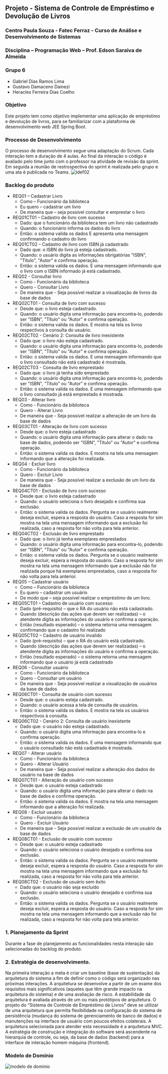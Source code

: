 ## Projeto - Sistema de Controle de Empréstimo e Devolução de Livros
### Centro Paula Souza - Fatec Ferraz - Curso de Análise e Desenvolvimento de Sistemas
### Disciplina – Programação Web – Prof. Edson Saraiva de Almeida
### Grupo 6
- Gabriel Dias Ramos Lima
- Gustavo Damaceno Dainezi
- Heracles Ferreira Dias Coelho
### Objetivo
Este projeto tem como objetivo implementar uma aplicação de empréstimo e devolução de livros, para se familiarizar com a
plataforma de desenvolvimento web JEE Spring Boot.
### Processo de Desenvolvimento
O processo de desenvolvimento segue uma adaptação do Scrum. Cada interação tem a duração de 4 aulas. Ao final da interação o
código é avaliado pelo time junto com o professor na atividade de revisão da sprint. Em seguida a reunião de restrospectiva do sprint é
realizada pelo grupo e uma ata é publicada no Teams.
![idef02](https://user-images.githubusercontent.com/14267502/84417700-6a2a2580-abec-11ea-8b39-d20213a4f15d.png)
### Backlog do produto
- REQ01 – Cadastrar Livro  
  - Como – Funcionário da biblioteca  
  - Eu quero – cadastrar um livro  
  - De maneira que – seja possível consultar e emprestar o livro
- REQ01CT01 – Cadastro de livro com sucesso
  - Dado: que o funcionário da biblioteca tem um livro não cadastrado
  - Quando: o funcionário informa os dados do livro
  - Então: o sistema valida os dados E apresenta uma mensagem confirmando o cadastro do livro
- REQ01CT02 – Cadastro de livro com ISBN já cadastrado
  - Dado que: o ISBN do livro já esteja cadastrado.
  - Quando: o usuário digita as informações obrigatórias "ISBN", "Título", "Autor" e confirma operação.
  - Então: o sistema valida os dados. E uma mensagem informando que o livro com o ISBN informado já está cadastrado.  
- REQ02 - Consultar livro
  - Como - Funcionário da biblioteca
  - Quero - Consultar Livro
  - De maneira que - Seja possível realizar a visualização de livros da base de dados
- REQ02CT01 - Consulta de livro com sucesso
  - Desde que: o livro esteja cadastrado.
  - Quando: o usuário digita uma informação para encontra-lo, podendo ser "ISBN", "Título" ou "Autor" e confirma operação.
  - Então: o sistema valida os dados. E mostra na tela os livros respectivos à consulta do usuário.
- REQ02CT02 - Cenário 2: Consulta de livro inexistente
  - Dado que: o livro não esteja cadastrado.
  - Quando: o usuário digita uma informação  para encontra-lo, podendo ser "ISBN", "Título" ou "Autor" e confirma operação.
  - Então: o sistema valida os dados. E uma mensagem informando que o livro consultado não está cadastrado é mostrada.
- REQ02CT03 - Consulta de livro emprestado
  - Dado que: o livro já tenha sido emprestado
  - Quando: o usuário digita uma informação para encontra-lo, podendo ser "ISBN", "Título" ou "Autor" e confirma operação.
  - Então: o sistema valida os dados. E uma mensagem informando que o livro consultado já está emprestado é mostrada.  
- REQ03 - Alterar livro
  - Como - Funcionário da biblioteca
  - Quero - Alterar Livro
  - De maneira que - Seja possível realizar a alteração de um livro da base de dados
- REQ03CT01 - Alteração de livro com sucesso
  - Desde que: o livro esteja cadastrado
  - Quando: o usuário digita uma informação para alterar o dado na base de dados, podendo ser "ISBN", "Título" ou "Autor" e confirma operação.
  - Então: o sistema valida os dados. E mostra na tela uma mensagem informando que a alteração foi realizada.  
- REQ04 - Excluir livro
  - Como - Funcionário da biblioteca
  - Quero - Excluir Livro
  - De maneira que - Seja possível realizar a exclusão de um livro da base de dados
- REQ04CT01 - Exclusão de livro com sucesso
  - Desde que: o livro esteja cadastrado
  - Quando: o usuário seleciona o livro desejado e confirma sua exclusão.
  - Então: o sistema valida os dados. Pergunta se o usuário realmente deseja excluir, espera a resposta do usuário. Caso a resposta for sim mostra na tela uma mensagem informando que a exclusão foi realizada, caso a resposta for não volta para tela anterior.
- REQ04CT02 -  Exclusão de livro emprestado
  - Dado que: o livro já tenha exemplares emprestados
  - Quando: o usuário digita uma informação para encontra-lo, podendo ser "ISBN", "Título" ou "Autor" e confirma operação.
  - Então: o sistema valida os dados. Pergunta se o usuário realmente deseja excluir, espera a resposta do usuário. Caso a resposta for sim mostra na tela uma mensagem informando que a exclusão não foi realizada porque há exemplares emprestados, caso a resposta for não volta para tela anterior.  
- REQ05 – Cadastrar usuário
  - Como – Funcionário da biblioteca
  - Eu quero – cadastrar um usuário
  - De modo que – seja possível realizar o empréstimo de um livro.
- REQ05CT01 – Cadastro de usuário com sucesso
  - Dado (pré-requisito) – que o RA do usuário não está cadastrado.
  - Quando (descrição das ações que devem ser realizadas) – o atendente digita as informações do usuário e confirma a operação.
  - Então (resultado esperado) – o sistema retorna uma mensagem confirmando que o cadastro foi realizado
- REQ05CT02 – Cadastro de usuário invalido
  - Dado (pré-requisito) – que o RA do usuário está cadastrado.
  - Quando (descrição das ações que devem ser realizadas) – o atendente digita as informações do usuário e confirma a operação.
  - Então (resultado esperado) – o sistema retorna uma mensagem informando que o usuário já está cadastrado  
- REQ06 - Consultar usuário
  - Como - Funcionário da biblioteca
  - Quero - Consultar um usuário
  - De maneira que - Seja possível realizar a visualização de usuários da base de dados
- REQ06CT01 - Consulta de usuário com sucesso
  - Desde que: o usuário esteja cadastrado.
  - Quando: o usuário acessa a tela de consulta de usuários.
  - Então: o sistema valida os dados. E mostra na tela os usuários respectivos à consulta.
- REQ06CT02 - Cenário 2: Consulta de usuário inexistente
  - Dado que: o usuário não esteja cadastrado.
  - Quando: o usuário digita uma informação  para encontra-lo e confirma operação.
  - Então: o sistema valida os dados. E uma mensagem informando que o usuário consultado não está cadastrado é mostrada. 
- REQ07 - Alterar usuário
  - Como - Funcionário da biblioteca
  - Quero - Alterar Usuário
  - De maneira que - Seja possível realizar a alteração dos dados do usuário na base de dados
- REQ07CT01 - Alteração de usuário com sucesso
  - Desde que: o usuário esteja cadastrado
  - Quando: o usuário digita uma informação para alterar o dado na base de dados e confirma operação.
  - Então: o sistema valida os dados. E mostra na tela uma mensagem informando que a alteração foi realizada.  
- REQ08 - Excluir usuário
  - Como - Funcionário da biblioteca
  - Quero - Excluir Usuário
  - De maneira que - Seja possível realizar a exclusão de um usuário da base de dados
- REQ08CT01 - Exclusão de usuário com sucesso
  - Desde que: o usuário esteja cadastrado
  - Quando: o usuário seleciona o usuário desejado e confirma sua exclusão.
  - Então: o sistema valida os dados. Pergunta se o usuário realmente deseja excluir, espera a resposta do usuário. Caso a resposta for sim mostra na tela uma mensagem informando que a exclusão foi realizada, caso a resposta for não volta para tela anterior.
- REQ08CT02 -  Exclusão de usuário sem êxito
  - Dado que: o usuário não seja excluído
  - Quando: o usuário seleciona o usuário desejado e confirma sua exclusão.
  - Então: o sistema valida os dados. Pergunta se o usuário realmente deseja excluir, espera a resposta do usuário. Caso a resposta for sim mostra na tela uma mensagem informando que a exclusão não foi realizada, caso a resposta for não volta para tela anterior.  
### 1. Planejamento da Sprint
Durante a fase de planejamento as funcionalidades nesta interação são selecionadas do backlog do produto.
### 2. Estratégia de desenvolvimento.
Na primeira interação a meta é criar um baseline (base de sustentação) da arquitetura do sistema a fim de definir como o código será
organizado nas próximas interações. A arquitetura se desenvolve a partir de um exame dos requisitos mais significativos (aqueles que
têm grande impacto na arquitetura do sistema) e de uma avaliação de risco. A estabilidade da arquitetura é avaliada através de um ou
mais protótipos de arquitetura. O projeto do “Sistema de Controle de Empréstimo de Livros” deve se utilizar de uma arquitetura que
permita flexibilidade na configuração do sistema de persistência (mudança do sistema de gerenciamento de banco de dados) e
manutenções na interface de usuário com poucos efeitos colaterais. A arquitetura selecionada para atender esta necessidade é a
arquitetura MVC.
A estratégia de construção e integração do software será ascendente na hierarquia de controle, ou seja, da base de dados (backend) para
a interface de interação homem máquina (frontend).
### Modelo de Domínio
![modelo de dominio](https://user-images.githubusercontent.com/14267502/84425324-bd55a580-abf7-11ea-99c7-f427b80fb7cc.png) 
